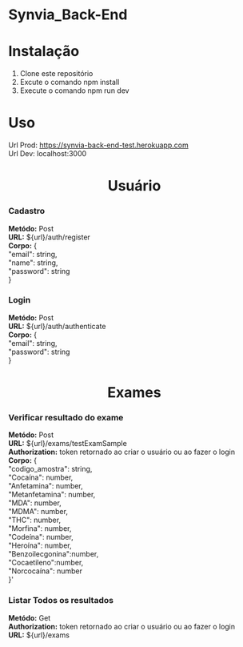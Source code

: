 # Synvia_Back-End

# Instalação

1. Clone este repositório
2. Excute o comando npm install
3. Execute o comando npm run dev

# Uso

Url Prod: https://synvia-back-end-test.herokuapp.com<br>
Url Dev: localhost:3000<br>

<h1 align="center">
     Usuário
</h1>

<h3>Cadastro</h3>

<b>Metódo:</b> Post<br>
<b>URL:</b> ${url}/auth/register<br>
<b>Corpo:</b>    {<br>
            "email": string,<br>
            "name": string,<br>
            "password": string<br>
          }


<h3>Login</h3>

<b>Metódo:</b> Post<br>
<b>URL:</b> ${url}/auth/authenticate<br>
<b>Corpo:</b>    {<br>
            "email": string,<br>
            "password": string<br>
          }

 

 <h1 align="center">
     Exames
</h1>

<h3>Verificar resultado do exame</h3>

<b>Metódo:</b> Post<br>
<b>URL:</b> ${url}/exams/testExamSample<br>
<b>Authorization:</b> token retornado ao criar o usuário ou ao fazer o login<br>
<b>Corpo:</b>    {<br>
            "codigo_amostra": string,<br>
            "Cocaína": number,<br>
            "Anfetamina": number,<br>
            "Metanfetamina": number,<br>
            "MDA": number,<br>
            "MDMA": number,<br>
            "THC": number,<br>
            "Morfina": number,<br>
            "Codeína": number,<br>
            "Heroína": number,<br>
            "Benzoilecgonina":number,<br>
            "Cocaetileno":number,<br>
            "Norcocaína": number<br>
          }'


<h3>Listar Todos os resultados</h3>

<b>Metódo:</b> Get<br>
<b>Authorization:</b> token retornado ao criar o usuário ou ao fazer o login<br>
<b>URL:</b> ${url}/exams<br>





